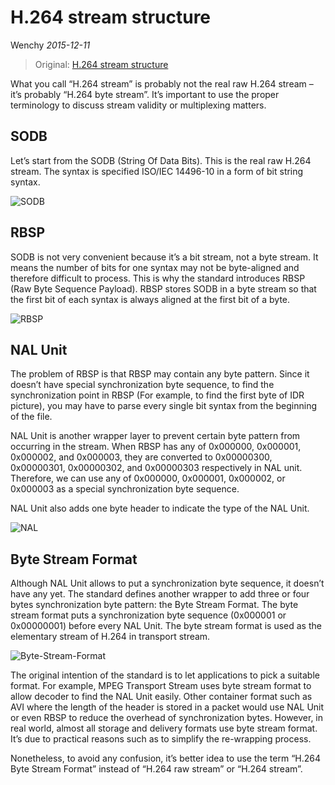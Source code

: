H.264 stream structure
=====================
Wenchy *2015-12-11*

> Original: [H.264 stream structure](https://codesequoia.wordpress.com/2009/10/18/h-264-stream-structure/)

What you call “H.264 stream” is probably not the real raw H.264 stream – it’s probably “H.264 byte stream”. It’s important to use the proper terminology to discuss stream validity or multiplexing matters.

## SODB

Let’s start from the SODB (String Of Data Bits). This is the real raw H.264 stream. The syntax is specified ISO/IEC 14496-10 in a form of bit string syntax.

![SODB](https://wenchy.github.io/images/2015-12-11-SODB.png)

## RBSP

SODB is not very convenient because it’s a bit stream, not a byte stream. It means the number of bits for one syntax may not be byte-aligned and therefore difficult to process. This is why the standard introduces RBSP (Raw Byte Sequence Payload). RBSP stores SODB in a byte stream so that the first bit of each syntax is always aligned at the first bit of a byte.

![RBSP](https://wenchy.github.io/images/2015-12-11-RBSP.png)

## NAL Unit

The problem of RBSP is that RBSP may contain any byte pattern. Since it doesn’t have special synchronization byte sequence, to find the synchronization point in RBSP (For example, to find the first byte of IDR picture), you may have to parse every single bit syntax from the beginning of the file.

NAL Unit is another wrapper layer to prevent certain byte pattern from occurring in the stream. When RBSP has any of 0x000000, 0x000001, 0x000002, and 0x000003, they are converted to 0x00000300, 0x00000301, 0x00000302, and 0x00000303 respectively in NAL unit. Therefore, we can use any of 0x000000, 0x000001, 0x000002, or 0x000003 as a special synchronization byte sequence.

NAL Unit also adds one byte header to indicate the type of the NAL Unit.

![NAL](https://wenchy.github.io/images/2015-12-11-NAL.png)

## Byte Stream Format

Although NAL Unit allows to put a synchronization byte sequence, it doesn’t have any yet. The standard defines another wrapper to add three or four bytes synchronization byte pattern: the Byte Stream Format. The byte stream format puts a synchronization byte sequence (0x000001 or 0x00000001) before every NAL Unit. The byte stream format is used as the elementary stream of H.264 in transport stream.

![Byte-Stream-Format](https://wenchy.github.io/images/2015-12-11-Byte-Stream-Format.png)

The original intention of the standard is to let applications to pick a suitable format. For example, MPEG Transport Stream uses byte stream format to allow decoder to find the  NAL Unit easily. Other container format such as AVI where the length of the header is stored in a packet would use NAL Unit or even RBSP to reduce the overhead of synchronization bytes. However, in real world, almost all storage and delivery formats use byte stream format. It’s due to practical reasons such as to simplify the re-wrapping process.

Nonetheless, to avoid any confusion, it’s better idea to use the term “H.264 Byte Stream Format” instead of “H.264 raw stream” or “H.264 stream”.